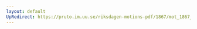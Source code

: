 ```yaml
---
layout: default
UpRedirect: https://pruto.im.uu.se/riksdagen-motions-pdf/1867/mot_1867__ak__256/mot_1867__ak__256-002.pdf
---
```

